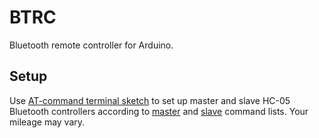 # BTRC

Bluetooth remote controller for Arduino.

## Setup

Use [AT-command terminal sketch](src/AT/AT.ino) to set up master and slave HC-05 Bluetooth controllers according to [master](at-master.txt) and [slave](at-slave.txt) command lists. Your mileage may vary.
